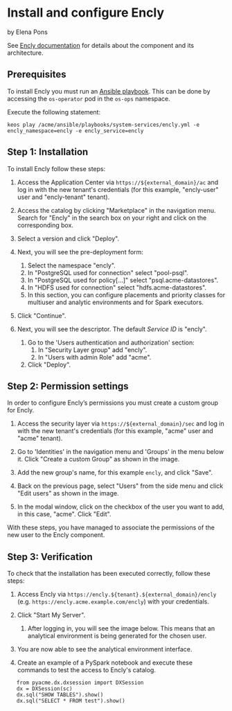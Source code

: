 # Install and configure Encly

by Elena Pons

See [Encly documentation](internal-link.com) for details about the component and its architecture.

## Prerequisites

To install Encly you must run an [Ansible playbook](https://docs.ansible.com/ansible/latest/userguide/playbooks.html). This can be done by accessing the `os-operator` pod in the `os-ops` namespace.

Execute the following statement:

    keos play /acme/ansible/playbooks/system-services/encly.yml -e encly_namespace=encly -e encly_service=encly

## Step 1: Installation

To install Encly follow these steps:

1. Access the Application Center via `https://${external_domain}/ac` and log in with the new tenant's credentials (for this example, "encly-user" user and "encly-tenant" tenant).
2. Access the catalog by clicking "Marketplace" in the navigation menu. Search for "Encly" in the search box on your right and click on the corresponding box.

3. Select a version and click "Deploy".

4. Next, you will see the pre-deployment form:
   1. Select the namespace "encly".
   2. In "PostgreSQL used for connection" select "pool-psql".
   3. In "PostgreSQL used for policy[...]" select "psql.acme-datastores".
   4. In "HDFS used for connection" select "hdfs.acme-datastores".
   5. In this section, you can configure placements and priority classes for multiuser and analytic environments and for Spark executors.

5. Click "Continue".
6. Next, you will see the descriptor. The default _Service ID_ is "encly".
   1. Go to the 'Users authentication and authorization' section:
      1. In "Security Layer group" add "encly".
      2. In "Users with admin Role" add "acme".
   2. Click "Deploy".

## Step 2: Permission settings

In order to configure Encly’s permissions you must create a custom group for Encly.

1. Access the security layer via `https://${external_domain}/sec` and log in with the new tenant's credentials (for this example, "acme" user and "acme" tenant).
2. Go to 'Identities' in the navigation menu and 'Groups' in the menu below it. Click "Create a custom Group" as shown in the image.

3. Add the new group's name, for this example `encly`, and click "Save".

4. Back on the previous page, select "Users" from the side menu and click "Edit users" as shown in the image.

5. In the modal window, click on the checkbox of the user you want to add, in this case, "acme". Click "Edit".

With these steps, you have managed to associate the permissions of the new user to the Encly component.

## Step 3: Verification

To check that the installation has been executed correctly, follow these steps:

1. Access Encly via `https://encly.${tenant}.${external_domain}/encly` (e.g. `https://encly.acme.example.com/encly`) with your credentials.
2. Click "Start My Server".

    1. After logging in, you will see the image below. This means that an analytical environment is being generated for the chosen user.

3. You are now able to see the analytical environment interface.

4. Create an example of a PySpark notebook and execute these commands to test the access to Encly's catalog.

````
   from pyacme.dx.dxsession import DXSession
   dx = DXSession(sc)
   dx.sql("SHOW TABLES").show()
   dx.sql("SELECT * FROM test").show()
````
